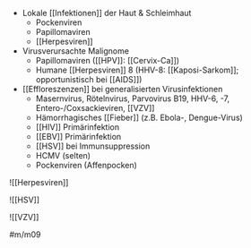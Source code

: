 ---
---
- Lokale [[Infektionen]] der Haut & Schleimhaut
    - Pockenviren
    - Papillomaviren
    - [[Herpesviren]]
- Virusverursachte Malignome
    - Papillomaviren ([[HPV]]: [[Cervix-Ca]])
    - Humane [[Herpesviren]] 8 (HHV-8: [[Kaposi-Sarkom]]; opportunistisch bei [[AIDS]])
- [[Effloreszenzen]] bei generalisierten Virusinfektionen
    - Masernvirus, Rötelnvirus, Parvovirus B19, HHV-6, -7, Entero-/Coxsackieviren, [[VZV]]
    - Hämorrhagisches [[Fieber]] (z.B. Ebola-, Dengue-Virus)
    - [[HIV]] Primärinfektion
    - [[EBV]] Primärinfektion
    - [[HSV]] bei Immunsuppression
    - HCMV (selten)
    - Pockenviren (Affenpocken)

![[Herpesviren]]

![[HSV]]

![[VZV]]


#m/m09